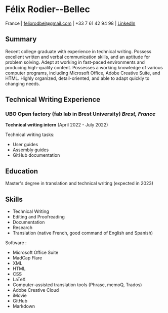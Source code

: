 # Félix Rodier--Bellec

France | <felixrodbel@gmail.com> | +33 7 61 42 94 98 | [LinkedIn](https://www.linkedin.com/in/felix-rodier-bellec/)

## Summary

Recent college graduate with experience in technical writing. Possess excellent written and verbal communication skills, and an aptitude for problem solving. Adept at working in fast-paced environments and producing high-quality content. Possesses a working knowledge of various computer programs, including Microsoft Office, Adobe Creative Suite, and HTML. Highly organized, detail-oriented, and able to adapt quickly to changing needs.

## Technical Writing Experience

### UBO Open factory (fab lab in Brest University) *Brest, France*

**Technical writing intern** (April 2022 - July 2022)

Technical writing tasks:

- User guides
- Assembly guides
- GitHub documentation

  
## Education

Master's degree in translation and technical writing (expected in 2023) 

## Skills

- Technical Writing
- Editing and Proofreading
- Documentation
- Research
- Translation (native French, good command of English and Spanish)

Software :
- Microsoft Office Suite
- MadCap Flare
- XML
- HTML
- CSS
- LaTeX
- Computer-assisted translation tools (Phrase, memoQ, Trados)
- Adobe Creative Cloud
- iMovie
- GitHub
- Markdown

